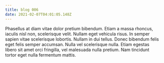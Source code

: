 ```yaml
---
title: blog 006
date: 2021-02-07T04:01:05.148Z
---
```

<!--StartFragment-->

Phasellus at diam vitae dolor pretium bibendum. Etiam a massa rhoncus, iaculis nisl non, scelerisque velit. Nullam eget vehicula risus. In semper sapien vitae scelerisque lobortis. Nullam in dui tellus. Donec bibendum felis eget felis semper accumsan. Nulla vel scelerisque nulla. Etiam egestas libero sit amet orci fringilla, vel malesuada nulla pretium. Nam tincidunt tortor eget nulla fermentum mattis.

<!--EndFragment-->
